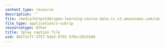 ```yaml
---
content_type: resource
description: ''
file: /media/https%3A/open-learning-course-data-rc.s3.amazonaws.com/cms-s63-playful-augmented-reality-audio-design-exploration-fall-2019/d82f2cf737575da397925f9cc2b33160_yaPEIFAb4W4.vtt
file_type: application/x-subrip
resourcetype: Other
title: 3play caption file
uid: d82f2cf7-3757-5da3-9792-5f9cc2b33160
---
```

